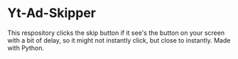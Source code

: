 # Yt-Ad-Skipper
This respository clicks the skip button if it see's the button on  your screen with a bit of delay, so it might not instantly click, but close to instantly. Made with Python.
